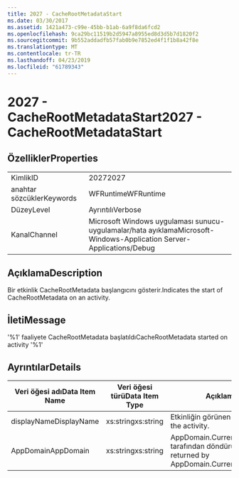 ```yaml
---
title: 2027 - CacheRootMetadataStart
ms.date: 03/30/2017
ms.assetid: 1421a473-c99e-45bb-b1ab-6a9f8da6fcd2
ms.openlocfilehash: 9ca29bc11519b2d5947a8955ed8d3d5b7d1820f2
ms.sourcegitcommit: 9b552addadfb57fab0b9e7852ed4f1f1b8a42f8e
ms.translationtype: MT
ms.contentlocale: tr-TR
ms.lasthandoff: 04/23/2019
ms.locfileid: "61789343"
---
```

# <a name="2027---cacherootmetadatastart"></a><span data-ttu-id="711e1-102">2027 - CacheRootMetadataStart</span><span class="sxs-lookup"><span data-stu-id="711e1-102">2027 - CacheRootMetadataStart</span></span>
## <a name="properties"></a><span data-ttu-id="711e1-103">Özellikler</span><span class="sxs-lookup"><span data-stu-id="711e1-103">Properties</span></span>  
  
|||  
|-|-|  
|<span data-ttu-id="711e1-104">Kimlik</span><span class="sxs-lookup"><span data-stu-id="711e1-104">ID</span></span>|<span data-ttu-id="711e1-105">2027</span><span class="sxs-lookup"><span data-stu-id="711e1-105">2027</span></span>|  
|<span data-ttu-id="711e1-106">anahtar sözcükler</span><span class="sxs-lookup"><span data-stu-id="711e1-106">Keywords</span></span>|<span data-ttu-id="711e1-107">WFRuntime</span><span class="sxs-lookup"><span data-stu-id="711e1-107">WFRuntime</span></span>|  
|<span data-ttu-id="711e1-108">Düzey</span><span class="sxs-lookup"><span data-stu-id="711e1-108">Level</span></span>|<span data-ttu-id="711e1-109">Ayrıntılı</span><span class="sxs-lookup"><span data-stu-id="711e1-109">Verbose</span></span>|  
|<span data-ttu-id="711e1-110">Kanal</span><span class="sxs-lookup"><span data-stu-id="711e1-110">Channel</span></span>|<span data-ttu-id="711e1-111">Microsoft Windows uygulaması sunucu-uygulamalar/hata ayıklama</span><span class="sxs-lookup"><span data-stu-id="711e1-111">Microsoft-Windows-Application Server-Applications/Debug</span></span>|  
  
## <a name="description"></a><span data-ttu-id="711e1-112">Açıklama</span><span class="sxs-lookup"><span data-stu-id="711e1-112">Description</span></span>  
 <span data-ttu-id="711e1-113">Bir etkinlik CacheRootMetadata başlangıcını gösterir.</span><span class="sxs-lookup"><span data-stu-id="711e1-113">Indicates the start of CacheRootMetadata on an activity.</span></span>  
  
## <a name="message"></a><span data-ttu-id="711e1-114">İleti</span><span class="sxs-lookup"><span data-stu-id="711e1-114">Message</span></span>  
 <span data-ttu-id="711e1-115">'%1' faaliyete CacheRootMetadata başlatıldı</span><span class="sxs-lookup"><span data-stu-id="711e1-115">CacheRootMetadata started on activity '%1'</span></span>  
  
## <a name="details"></a><span data-ttu-id="711e1-116">Ayrıntılar</span><span class="sxs-lookup"><span data-stu-id="711e1-116">Details</span></span>  
  
|<span data-ttu-id="711e1-117">Veri öğesi adı</span><span class="sxs-lookup"><span data-stu-id="711e1-117">Data Item Name</span></span>|<span data-ttu-id="711e1-118">Veri öğesi türü</span><span class="sxs-lookup"><span data-stu-id="711e1-118">Data Item Type</span></span>|<span data-ttu-id="711e1-119">Açıklama</span><span class="sxs-lookup"><span data-stu-id="711e1-119">Description</span></span>|  
|--------------------|--------------------|-----------------|  
|<span data-ttu-id="711e1-120">displayName</span><span class="sxs-lookup"><span data-stu-id="711e1-120">DisplayName</span></span>|<span data-ttu-id="711e1-121">xs:string</span><span class="sxs-lookup"><span data-stu-id="711e1-121">xs:string</span></span>|<span data-ttu-id="711e1-122">Etkinliğin görünen adı.</span><span class="sxs-lookup"><span data-stu-id="711e1-122">The display name of the activity.</span></span>|  
|<span data-ttu-id="711e1-123">AppDomain</span><span class="sxs-lookup"><span data-stu-id="711e1-123">AppDomain</span></span>|<span data-ttu-id="711e1-124">xs:string</span><span class="sxs-lookup"><span data-stu-id="711e1-124">xs:string</span></span>|<span data-ttu-id="711e1-125">AppDomain.CurrentDomain.FriendlyName tarafından döndürülen dize.</span><span class="sxs-lookup"><span data-stu-id="711e1-125">The string returned by AppDomain.CurrentDomain.FriendlyName.</span></span>|
